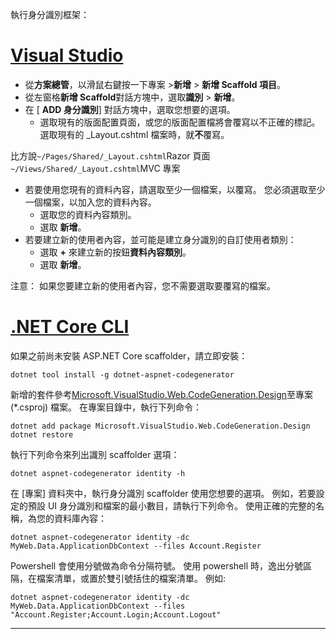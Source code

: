 執行身分識別框架：

# <a name="visual-studiotabvisual-studio"></a>[Visual Studio](#tab/visual-studio)

* 從**方案總管**，以滑鼠右鍵按一下專案 >**新增** > **新增 Scaffold 項目**。
* 從左窗格**新增 Scaffold**對話方塊中，選取**識別** > **新增**。
* 在 [ **ADD 身分識別**] 對話方塊中，選取您想要的選項。
  * 選取現有的版面配置頁面，或您的版面配置檔將會覆寫以不正確的標記。 選取現有的 _Layout.cshtml 檔案時，就**不**覆寫。

 比方說`~/Pages/Shared/_Layout.cshtml`Razor 頁面`~/Views/Shared/_Layout.cshtml`MVC 專案
* 若要使用您現有的資料內容，請選取至少一個檔案，以覆寫。 您必須選取至少一個檔案，以加入您的資料內容。
  * 選取您的資料內容類別。
  * 選取 **新增**。
* 若要建立新的使用者內容，並可能是建立身分識別的自訂使用者類別：
  * 選取  **+** 來建立新的按鈕**資料內容類別**。
  * 選取 **新增**。

注意： 如果您要建立新的使用者內容，您不需要選取要覆寫的檔案。

# <a name="net-core-clitabnetcore-cli"></a>[.NET Core CLI](#tab/netcore-cli)

如果之前尚未安裝 ASP.NET Core scaffolder，請立即安裝：

```cli
dotnet tool install -g dotnet-aspnet-codegenerator
```

新增的套件參考[Microsoft.VisualStudio.Web.CodeGeneration.Design](https://www.nuget.org/packages/Microsoft.VisualStudio.Web.CodeGeneration.Design/)至專案 (\*.csproj) 檔案。 在專案目錄中，執行下列命令：

```cli
dotnet add package Microsoft.VisualStudio.Web.CodeGeneration.Design
dotnet restore
```

執行下列命令來列出識別 scaffolder 選項：

```cli
dotnet aspnet-codegenerator identity -h
```

在 [專案] 資料夾中，執行身分識別 scaffolder 使用您想要的選項。 例如，若要設定的預設 UI 身分識別和檔案的最小數目，請執行下列命令。 使用正確的完整的名稱，為您的資料庫內容：

```cli
dotnet aspnet-codegenerator identity -dc MyWeb.Data.ApplicationDbContext --files Account.Register
```

Powershell 會使用分號做為命令分隔符號。 使用 powershell 時，逸出分號區隔，在檔案清單，或置於雙引號括住的檔案清單。 例如: 

```cli
dotnet aspnet-codegenerator identity -dc MyWeb.Data.ApplicationDbContext --files "Account.Register;Account.Login;Account.Logout"
```
-------------
